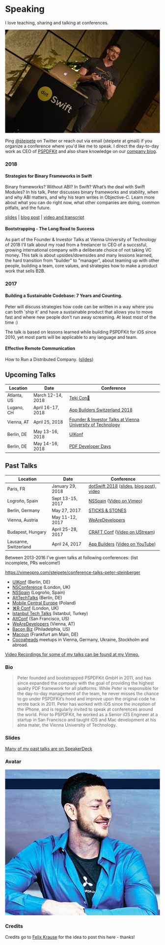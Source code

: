 # Speaking
I love teaching, sharing and talking at conferences.

[![dotSwift 2018 in Paris](https://raw.githubusercontent.com/steipete/speaking/master/Pictures/dotSwift2018-4.jpg)](https://www.dotconferences.com/2018/01/peter-steinberger-binary-frameworks-in-swift)

Ping [@steipete](https://twitter.com/steipete) on Twitter or reach out via email (steipete at gmail) if you organize a conference where you'd like me to speak. I direct the day-to-day work as CEO of [PSPDFKit](https://pspdfkit.com) and also share knowledge on our [company blog](https://pspdfkit.com/blog/all/).

### 2018

#### Strategies for Binary Frameworks in Swift

Binary frameworks? Without ABI? In Swift? What’s the deal with Swift Modules? In his talk, Peter discusses binary frameworks and stability, when and why ABI matters, and why his team writes in Objective-C. Learn more about what you can do right now, what other companies are doing, common pitfalls, and the future.

[slides](https://speakerdeck.com/steipete/binary-frameworks-in-swift) | [blog post](https://pspdfkit.com/blog/2018/binary-frameworks-swift/) | [video and transcript](https://www.dotconferences.com/2018/01/peter-steinberger-binary-frameworks-in-swift)

#### Bootstrapping - The Long Road to Success

As part of the Founder & Investor Talks at Vienna University of Technology of 2018 I'll talk about my road from a freelancer to CEO of a succssful, growing international company with a deliberate choice of not taking VC money. This talk is about upsides/downsides and many lessions learned, the hard transition from "builder" to "manager", about teaming up with other people, building a team, core values, and strategies how to make a product work that sells B2B.

### 2017

#### Building a Sustainable Codebase: 7 Years and Counting.

Peter will discuss strategies how code can be written in a way where you can both 'ship it' and have a sustainable product that allows you to move fast and where new people don't run away screaming. At least most of the time :)

The talk is based on lessons learned while building PSPDFKit for iOS since 2010, yet most parts will be applicable to any language and team.

#### Effective Remote Communication

How to Run a Distributed Company. ([slides](https://speakerdeck.com/steipete/effective-remote-communication-how-to-run-a-distributed-company))

## Upcoming Talks

Location | Date | Conference
---------|------|------------
Atlanta, US | March 12-14, 2018 |  [Teki Con🍍](https://teki-con.com/)
Lugano, CH | April 16-17, 2018 | [App Builders Switzerland 2018](https://www.appbuilders.ch/)
Vienna, AT | April 25, 2018 | [Founder & Investor Talks at Vienna University of Technology](https://i2c.ec.tuwien.ac.at/home/events-1/founder-investor-talk-series/)
Berlin, DE | May 13-16, 2018 | [UIKonf](http://www.uikonf.com/)
Berlin, DE | May 14-16, 2018 | [PDF Developer Days](https://www.pdfa.org/save-the-date-pdf-days-europe-2018-may-14-16/)

## Past Talks

Location | Date | Conference
---------|------|------------
Paris, FR | January 29, 2018 |  [dotSwift 2018](https://www.dotswift.io/) ([slides](https://speakerdeck.com/steipete/binary-frameworks-in-swift), [blog post](https://pspdfkit.com/blog/2018/binary-frameworks-swift/)), [video](https://www.dotconferences.com/2018/01/peter-steinberger-binary-frameworks-in-swift)
Logroño, Spain | Sept 13-15, 2017 | [NSSpain](http://www.nsspain.com/) ([Video on Vimeo](https://vimeo.com/235530912))
Berlin, Germany | May 27, 2017 | [STICKS & STONES](http://www.sticks-and-stones.com/)
Vienna, Austria | May 11-12, 2017 | [WeAreDevelopers](http://www.wearedevelopers.org/)
Budapest, Hungary | April 25-28, 2017 | [CRAFT Conf](https://craft-conf.com/) ([Video on UStream](http://www.ustream.tv/recorded/102891080))
Lausanne, Switzerland | April 24, 2017 | [App Builders](https://www.appbuilders.ch/) ([Video on YouTube](https://youtu.be/AxF2NuDKxdY))

Between 2013-2016 I've given talks at following conferences: (list incomplete, PRs welcome!)

https://vimeopro.com/steipete/conference-talks-peter-steinberger

* [UIKonf](http://www.uikonf.com/) (Berlin, DE)
* [NSConference](http://nsconference.com/) (London, UK)
* [NSSpain](https://nsspain.com) (Logroño, Spain)
* [AltTechTalks](http://www.alt-tech-talks.com/) (Berlin, DE)
* [Mobile Central Europe](https://2014.mceconf.com/) (Poland)
* [⌘R Conf](https://twitter.com/cmdrconf) (London, UK)
* [Istanbul Tech Talks](http://www.istanbultechtalks.com/) (Istanbul, Turkey)
* [AltConf](http://altconf.com/) (San Francisco, US)
* [WeAreDevelopers](https://www.wearedevelopers.com/) (Vienna, AT)
* [Bacon Biz](http://baconbiz.com/) (Philadelphia, US)
* [Macoun](https://macoun.de/) (Frankfurt am Main, DE)
* [Cocoaheads](https://cocoaheads.at/) meetups in Vienna, Germany, Ukraine, Stockholm and abroad.

[Video Recordings for some of my talks can be found at my Vimeo.](https://vimeopro.com/steipete/conference-talks-peter-steinberger)

### Bio

>Peter founded and bootstrapped PSPDFKit GmbH in 2011, and has since expanded the company with the goal of providing the highest quality PDF framework for all platforms. While Peter is responsible for the day-to-day management of the team, he never misses the chance to go under PSPDFKit’s hood and improve upon the original code he wrote back in 2011. Peter has worked with iOS since the inception of the iPhone, and is regularly invited to speak at conferences around the world. Prior to PSPDFKit, he worked as a Senior iOS Engineer at a startup in San Francisco and taught iOS and Mac development at his alma mater, the Vienna University of Technology.

### Slides

[Many of my past talks are on SpeakerDeck](https://speakerdeck.com/steipete)

### Avatar

![My avatar image is in this repo.](https://github.com/steipete/speaking/blob/master/steipete-avatar-2016%2B.jpg)

### Credits

Credits go to [Felix Krause](https://github.com/krausefx/speaking) for the idea to post this here - thanks!

